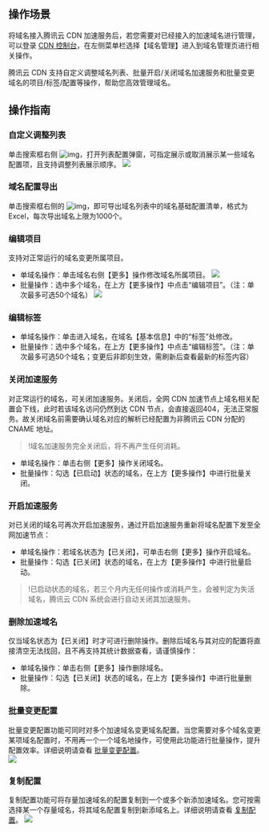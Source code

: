 ## 操作场景

将域名接入腾讯云 CDN 加速服务后，若您需要对已经接入的加速域名进行管理，可以登录 [CDN 控制台](https://console.cloud.tencent.com/cdn)，在左侧菜单栏选择【域名管理】进入到域名管理页进行相关操作。

腾讯云 CDN 支持自定义调整域名列表、批量开启/关闭域名加速服务和批量变更域名的项目/标签/配置等操作，帮助您高效管理域名。

## 操作指南

### 自定义调整列表

单击搜索框右侧 ![img](https://main.qcloudimg.com/raw/c8528c5a51cbea35ecb7e0414b51267e.png)，打开列表配置弹窗，可指定展示或取消展示某一些域名配置项，且支持调整列表展示顺序。
![](https://main.qcloudimg.com/raw/8218ed9442a8482b69b1ad1b7407a409.png)


### 域名配置导出

单击搜索框右侧的 ![img](https://main.qcloudimg.com/raw/16b5654ecd298d7cadc63b243413a31d.png)，即可导出域名列表中的域名基础配置清单，格式为Excel，每次导出域名上限为1000个。



### 编辑项目

支持对正常运行的域名变更所属项目。

- 单域名操作：单击域名右侧【更多】操作修改域名所属项目。
![](https://main.qcloudimg.com/raw/ad7fe90aca1c6c7a3a7fc98e536c0cee.png)
- 批量操作：选中多个域名，在上方【更多操作】中点击“编辑项目”。（注：单次最多可选50个域名）
![](https://main.qcloudimg.com/raw/af98e17718c681a3ccbbf94168dad9f2.png)



### 编辑标签

- 单域名操作：单击进入域名，在域名【基本信息】中的“标签”处修改。
- 批量操作：选中多个域名，在上方【更多操作】中点击“编辑标签”。（注：单次最多可选50个域名；变更后非即刻生效，需刷新后查看最新的标签内容）	



### 关闭加速服务

对正常运行的域名，可关闭加速服务。关闭后，全网 CDN 加速节点上域名相关配置会下线，此时若该域名访问仍然到达 CDN 节点，会直接返回404，无法正常服务。故关闭域名前需要确认域名对应的解析已经配置为非腾讯云 CDN 分配的 CNAME 地址。

> !域名加速服务完全关闭后，将不再产生任何消耗。

- 单域名操作：单击右侧【更多】操作关闭域名。
- 批量操作：勾选【已启动】状态的域名，在上方【更多操作】中进行批量关闭。



### 开启加速服务

对已关闭的域名可再次开启加速服务，通过开启加速服务重新将域名配置下发至全网加速节点：

- 单域名操作：若域名状态为【已关闭】，可单击右侧【更多】操作开启域名。
- 批量操作：勾选【已关闭】状态的域名，在上方【更多操作】中进行批量启动。

> !已启动状态的域名，若三个月内无任何操作或消耗产生，会被判定为失活域名，腾讯云 CDN 系统会进行自动关闭其加速服务。



### 删除加速域名

仅当域名状态为【已关闭】时才可进行删除操作。删除后域名与其对应的配置将直接清空无法找回，且不再支持其统计数据查看，请谨慎操作：

- 单域名操作：单击右侧【更多】操作删除域名。
- 批量操作：勾选【已关闭】状态的域名，在上方【更多操作】中进行批量删除。



### 批量变更配置	

批量变更配置功能可同时对多个加速域名变更域名配置。当您需要对多个域名变更某项域名配置时，不用再一个一个域名地操作，可使用此功能进行批量操作，提升配置效率。详细说明请查看 [批量变更配置](https://cloud.tencent.com/document/product/228/53940)。	
![](https://main.qcloudimg.com/raw/569209576abbda151963eb889d5285b3.png)



### 复制配置

复制配置功能可将存量加速域名的配置复制到一个或多个新添加速域名。您可按需选择某一个存量域名，将其域名配置复制到新添域名上。详细说明请查看 [复制配置](https://cloud.tencent.com/document/product/228/49576)。
![](https://main.qcloudimg.com/raw/183ffed185b890af1bb0bab23f8205fb.png)





